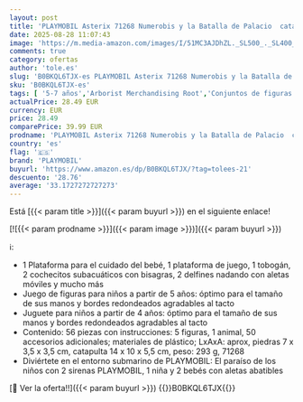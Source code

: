 ```yaml
---
layout: post
title: 'PLAYMOBIL Asterix 71268 Numerobis y la Batalla de Palacio  catapulta de Trabajo de los Romanos  Juguete para niños a Partir de 5 años'
date: 2025-08-28 11:07:43
image: 'https://m.media-amazon.com/images/I/51MC3AJDhZL._SL500_._SL400_.jpg'
comments: true
category: ofertas
author: 'tole.es'
slug: 'B0BKQL6TJX-es PLAYMOBIL Asterix 71268 Numerobis y la Batalla de Palacio...'
sku: 'B0BKQL6TJX-es'
tags: [ '5-7 años','Arborist Merchandising Root','Conjuntos de figuras de juguete','Juguetes','Juguetes y juegos','Muñecos y figuras','Self Service','Special Features Stores','b6d17eda-2c26-45ed-a098-453a9f96e839_0','b6d17eda-2c26-45ed-a098-453a9f96e839_7701','playmobil','🇪🇸', ]
actualPrice: 28.49 EUR
currency: EUR
price: 28.49
comparePrice: 39.99 EUR
prodname: 'PLAYMOBIL Asterix 71268 Numerobis y la Batalla de Palacio  catapulta de Trabajo de los Romanos  Juguete para niños a Partir de 5 años'
country: 'es'
flag: '🇪🇸'
brand: 'PLAYMOBIL'
buyurl: 'https://www.amazon.es/dp/B0BKQL6TJX/?tag=tolees-21'
descuento: '28.76'
average: '33.1727272727273'
---
```


Está [{{< param title >}}]({{< param buyurl >}}) en el siguiente enlace!

[![{{< param prodname >}}]({{< param image >}})]({{< param buyurl >}})

ℹ️:

- 1 Plataforma para el cuidado del bebé, 1 plataforma de juego, 1 tobogán, 2 cochecitos subacuáticos con bisagras, 2 delfines nadando con aletas móviles y mucho más
- Juego de figuras para niños a partir de 5 años: óptimo para el tamaño de sus manos y bordes redondeados agradables al tacto
- Juguete para niños a partir de 4 años: óptimo para el tamaño de sus manos y bordes redondeados agradables al tacto
- Contenido: 56 piezas con instrucciones: 5 figuras, 1 animal, 50 accesorios adicionales; materiales de plástico; LxAxA: aprox, piedras 7 x 3,5 x 3,5 cm, catapulta 14 x 10 x 5,5 cm, peso: 293 g, 71268
- Diviértete en el entorno submarino de PLAYMOBIL: El paraíso de los niños con 2 sirenas PLAYMOBIL, 1 niña y 2 bebés con aletas abatibles

[🛒 Ver la oferta!!]({{< param buyurl >}})
{{<world>}}B0BKQL6TJX{{</world>}}
